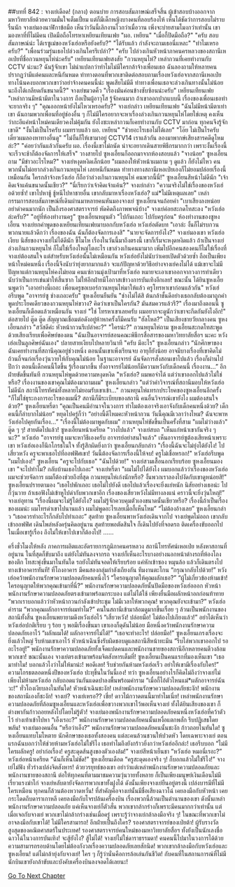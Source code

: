 ##บทที่ 842 : จางเย่เดือด! (กลาง)
ตอนบ่าย
การสอบสัมภาษณ์เสร็จสิ้น
ผู้เข้าสอบบ้างออกจากมหาวิทยาลัยด้วยความมั่นใจเต็มเปี่ยม แต่ก็มีเด็กหญิงบางคนที่ลอบร้องไห้ เห็นได้ชัดว่าการสอบไม่ราบรื่นนัก
จางเย่มองนาฬิกาข้อมือ เห็นว่าวันนี้เลิกงานไวกว่าเมื่อวาน เพิ่งจะบ่ายสามโมงกว่าเท่านั้น เขามองหาที่ที่ไม่มีคน เปิดมือถือโทรหาเหยียนเทียนเฟย
"ผอ. เหยียน"
"เมื่อกี้ปิดมือถือ?"
"ครับ สอบสัมภาษณ์น่ะ ได้เรซูเม่ของหวังเฮ่อหรือยังครับ?"
"ได้รับแล้ว กำลังจะถามเธอนี่แหละ"
"ทำไมเหรอครับ?"
"เพื่อนร่วมรุ่นเธอไปล่วงเกินใครรึเปล่า?"
"ครับ ไปล่วงเกินหัวหน้าภาคนครหลวงของสถานีเหอเป่ยที่ชื่อกวนหยุนไห่น่ะครับ"
เหยียนเทียนเฟยสงสัย "กวนหยุนไห่? เหล่ากวนที่เคยทำงานกับ CCTV น่ะนะ? ฉันรู้จักเขา ไม่น่าแปลกว่าทำไมไม่มีใครกล้าจ้างเพื่อนเธอ ฉันลองถามให้หลายคน ปรากฏว่ามีแต่คนผละหนีกันหมด ท่าทางตอนที่พวกเขาติดต่อสอบถามเรื่องหวังเฮ่อจากสถานีเหอเป่ย ทางโน้นคงบอกพวกเขาว่าอย่าจ้างคนคนนี้น่ะ พูดเสียไม่มีดี ท่าทางเพื่อนเธอจะล่วงเกินทางนั้นไม่น้อยนะถึงได้เกลียดกันขนาดนี้?"
จางเย่ขมวดคิ้ว "เรื่องมันค่อนข้างซับซ้อนน่ะครับ"
เหยียนเทียนเฟย "เหล่ากวนมีหน้ามีตาในวงการ ถือเป็นผู้อาวุโส รู้จักคนมาก ถ้าเขาออกปากแบบนี้ เรื่องของเพื่อนเธอท่าจะยากจริง ๆ"
"คุณออกหน้ายังไม่ไหวเหรอครับ?" จางเย่กล่าว
เหยียนเทียนเฟย "ฉันไม่มีหน้ามีตาเท่าเขา ฉันถามพวกเพื่อนที่อยู่ช่องอื่น ๆ ก็ไม่มีใครอยากจะหาเรื่องล่วงเกินกวนหยุนไห่โดยใช่เหตุ คงเห็นว่ากะอีแค่หน้าใหม่คนเดียวคงไม่คุ้มกัน ยังไงซะเหล่ากวนก็เคยทำงานกับ CCTV มาก่อน ทุกคนจึงรู้จักเขาดี"
"งั้นไม่เป็นไรครับ ผมทราบแล้ว ผอ. เหยียน"
"ช่วยอะไรเธอไม่ได้เลย"
"โอ๊ย ไม่เป็นไรครับ เดี๋ยวผมลองหาทางอื่นดู"
"ไม่งั้นก็ให้เขามาอยู่ CCTV14 เราแล้วกัน ลองมาพากษ์เสียงสารคดีดูไหมล่ะ?"
"ค่อยว่ากันแล้วกันครับ ผอ. เรื่องนี้เขาไม่ถนัด น่าจะอยากเดินสายพิธีกรมากกว่า เพราะงั้นเรื่องนี้จะเร็วจะช้าก็ต้องจัดการให้เสร็จ"
วางสายไป
ซูหงเอี้ยนก็ออกมาจากห้องสอบแล้ว
"จางน้อย" ซูหงเอี้ยนถาม "มีข่าวอะไรไหม?"
จางเย่หงุดหงิดเล็กน้อย "ผมลองให้หัวหน้าผมถาม ๆ ดูแล้ว ก็ยังไม่ไหว คนพวกนั้นไม่อยากล่วงเกินกวนหยุนไห่ เลยหนีกันหมด ท่าทางทางสถานีเหอเป่ยเองก็ไม่ยอมปล่อยเรื่องนี้เหมือนกัน ใครกล้าจ้างหวังเฮ่อ ก็ถือว่าล่วงเกินกวนหยุนไห่ คนพวกนี้นี่!"
ซูหงเอี้ยนสีหน้าไม่ดีนัก "เจ้าคิดเจ้าแค้นขนาดนั้นเชียว?"
"นี่เรียกว่าเจ้าคิดเจ้าแค้น?" จางเย่กล่าว "ความจริงไม่ใช่เรื่องของหวังเฮ่อด้วยซ้ำ! เขาไปหาชู้ ชู้หนีไปหาชายอื่น เขากลับมาหาเรื่องหวังเฮ่อ? แม่*ไม่มีเหตุผลเลย"
เหล่ากรรมการสอบสัมภาษณ์ที่เดินผ่านมาหลายคนหันมองจางเย่
ซูหงเอี้ยนจนถ้อยคำ "เบาเสียงลงหน่อย อย่าด่าคนมากนัก เป็นถึงรองศาสตราจารย์ หัดคิดถึงภาพพจน์บ้าง"
จางเย่ค่อยสะกดโทสะลง "หวังเฮ่อล่ะครับ?"
"อยู่ที่ห้องทำงานครู" ซูหงเอี้ยนหมุนตัว "ไปกันเถอะ ไปกับครูก่อน"
ห้องทำงานของซูหงเอี้ยน
จางเย่ยกคำพูดของเหยียนเทียนเฟยมาบอกกับหวังเฮ่อ
หวังเฮ่อตัดบท "เอาล่ะ งั้นก็ไม่รบกวนพวกนายแล้วดีกว่า เรื่องของฉัน ฉันก็ต้องจัดการเองสิ"
"นายจะจัดการยังไง?" จางเย่มองเขา
หวังเฮ่อเงียบ
นิสัยของจางเย่ไม่ได้ดีนัก ขี้โมโห เรื่องในวันนี้มาถึงตรงนี้ เขาก็เริ่มจะหงุดหงิดแล้ว ถ้าเป็นจางเย่ล่วงเกินกวนหยุนไห่ ก็ไม่ใช่เรื่องใหญ่โตอะไร เขาล่วงเกินคนมามาก เพิ่มไปอีกคนสองคนก็ไม่ใช่เรื่องที่จางเย่ต้องสนใจ แต่สำหรับหวังเฮ่อนั้นไม่เหมือนกัน หวังเฮ่อยังไม่นับว่าเคยเปิดตัวด้วยซ้ำ ถือเป็นเพียงหน้าใหม่คนหนึ่ง เรื่องนี้จึงนับว่ายุ่งยากมากแล้ว จะแก้ปัญหาด้วยวิธีอย่างจางเย่คงไม่ได้ แม้เขาจะไม่มีปัญหาแต่กวนหยุนไห่คงไม่ยอม คนแซ่กวนมุ่งเป้ามาที่หวังเฮ่อ หมายจะเอาเขาออกจากวงการท่าเดียว นับว่าเป็นการเข่นฆ่าให้สิ้นซาก ไม่ให้อีกฝ่ายมีโอกาสเข้าวงการบันเทิงอีกเลย!
ขณะนั้น ได้ยินซูหงเอี้ยนพูดว่า "เอาอย่างนี้เถอะ เพื่อนครูขอเบอร์กวนหยุนไห่มาให้แล้ว ครูโทรหาเขาก่อนแล้วกัน"
หวังเฮ่อรีบพูด "อาจารย์ซู ช่างเถอะครับ"
ซูหงเอี้ยนยืนยัน "ช่างไม่ได้สิ ต้นกล้าชั้นดีอย่างเธอกลับต้องมาถูกคำพูดประโยคเดียวของกวนหยุนไห่ขวาง? คิดว่าเขาเป็นใครกัน? มันสมควรแล้วรึ?"
เรื่องมาถึงตอนนี้ ซูหงเอี้ยนก็เดือดแล้วเหมือนกัน
จางเย่ "ใช่ โทรหาเขาเลยครับ ผมอยากจะดูนักว่าเขาจะกีดกันยังไงอีก!"
ต่อสายไป
ตู๊ด ตู๊ด สัญญาณเชื่อมต่อดังอยู่ห้าหกครั้งก็มีคนรับ
"ฮัลโหล?" เป็นเสียงชายวัยกลางคน
ซูหงเอี้ยนกล่าว "สวัสดีค่ะ หัวหน้ากวนรึเปล่าคะ?"
"ใครน่ะ?" กวนหยุนไห่ถาม
ซูหงเอี้ยนสะกดโทสะพูดด้วยเสียงเรียบเพื่อศิษย์ของตน "ฉันเป็นอาจารย์สอนคณะพิธีกรสื่อสารของมหาวิทยาลัยสื่อฯ นะคะ หวังเฮ่อเป็นลูกศิษย์ฉันเอง"
ปลายสายเงียบไปหลายวินาที "ครับ มีอะไร"
ซูหงเอี้ยนกล่าว “นักศึกษาของฉันเคยทำงานที่สถานีคุณอยู่ช่วงหนึ่ง ตอนนั้นเขาเพิ่งเรียนจบ อายุก็ยังน้อย อาจมีบางเรื่องที่เขาคิดไม่ถ้วนถี่จนก่อเรื่องวุ่นวายให้กับคุณไม่น้อย ในฐานะอาจารย์ ฉันจัดการสั่งสอนเขาไปแล้ว เรื่องก็ผ่านไปปีกว่า ตอนนี้เด็กคนนี้โตขึ้น รู้เรื่องมากขึ้น ทั้งอาจารย์ไม่น้อยก็มีความหวังกับเด็กคนนี้ เรื่องงาน…”
อีกฝ่ายขัดขึ้นทันที กวนหยุนไห่พูดด้วยความหงุดหงิด "หวังเฮ่อ? ผมพอจำได้ แต่ว่าเขาออกไปแล้วไม่ใช่หรือ? เรื่องงานของเขาคุณไม่ต้องมาถามผม"
ซูหงเอี้ยนกล่าว "แต่ว่าคำวิจารณ์ที่สถานีมอบให้หวังเฮ่อไม่ดีนัก สถานีโทรทัศน์ทั้งหลายไม่ยอมรับเขาเข้า..."
กวนหยุนไห่แทรกประโยคของซูหงเอี้ยนอีกครั้ง "ก็ไม่ใช่ธุระกงการอะไรของผมนี่? สถานีก็มีระเบียบของสถานี คนอื่นวิจารณ์เขายังไง ผมต้องสนใจด้วย?"
ซูหงเอี้ยนหรี่ตา “คุณเป็นคนมีอำนาจในวงการ ทำไมต้องเอาจริงเอาจังกับเด็กคนหนึ่งด้วย? เด็กคนนี้ก็ลำบากไม่น้อย” หยุดไปครู่ก็ว่า “อย่างนี้ดีไหมคะหัวหน้ากวน วันนี้คุณมีเวลาว่างไหม? ฉันจะพาหวังเฮ่อไปคุยกันเรื่อง…”
"เรื่องนี้ไม่ต้องมาพูดกับผม" กวนหยุนไห่ขัดขึ้นเป็นครั้งที่สาม "ผมไม่ว่างแล้ว"
ตู๊ด ๆ ๆ!
สายตัดไปแล้ว!
ซูหงเอี้ยนหน้าเครียด "วางไปแล้ว"
จางเย่สบถ "เห็นแก่หน้าเขากันจริง ๆ นะ?"
หวังเฮ่อ "อาจารย์ซู ผมจะหาวิธีเองครับ อาจารย์อย่าสนใจแล้ว" เห็นอาจารย์ซูต้องเสียหน้าเพราะเขา หวังเฮ่อเองก็นึกโกรธในใจ ทั้งรู้สึกผิดยิ่งกว่า
ซูหงเอี้ยนกลับกล่าว "เรื่องนี้ฉันจะไม่ยุ่งได้ยังไง! ไป เสี่ยวหวัง ครูจะพาเธอไปที่ออฟฟิศเขา! วันนี้ต้องจัดการเรื่องนี้ให้จบ! ครูไม่เชื่อหรอก!"
หวังเฮ่อรีบพูด "ผมไปเอง!"
ซูหงเอี้ยน "ครูจะไปกับเธอ"
"ฉันไปด้วย!" จางเย่สวมเสื้อนอกเรียบร้อย
ซูหงเอี้ยนมองเขา "จะไปทำไม? กลับบ้านเธอไปเถอะ"
จางเย่หรี่ตา "ผมไม่ไปได้ยังไง ผมบอกแล้วว่าเรื่องของหวังเฮ่อผมจะช่วยจัดการ ผมก็ต้องช่วยถึงที่สุด กวนหยุนไห่เก่งนักหรือ? งั้นพวกเราลองไปงัดกับเขาดูหน่อยสิ!"
ซูหงเอี้ยนปรายตามอง “เธอไปพักเถอะ เธอไม่ไปยังดี เธอไปแล้วเรื่องจะยิ่งแย่หนัก นิสัยอย่างเธอน่ะ ไปก็วุ่นวาย ถ้าเธอฟังไม่เข้าหูไปด่ากับพวกเขาอีก เรื่องของเสี่ยวหวังไม่มีทางลงแน่ คราวนี้จะยิ่งวุ่นใหญ่!”
จางเย่อุทาน “เรื่องนี้ผมจะไม่รู้ได้ยังไง? ผมไม่รู้จักควบคุมตัวเองขนาดนั้นเชียวหรือ? เรื่องนี้ถ้าเป็นเรื่องของผมน่ะ ผมโทรด่าเขาไปนานแล้ว ผมไม่พูดอะไรเลยเมื่อกี้เห็นไหม”
“ไม่ต้องอ้างเลย” ซูหงเอี้ยนกล่าว “เธอควรทำอะไรก็กลับไปทำเถอะ”
สุดท้าย ซูหงเอี้ยนพาหวังเฮ่อเดินจากไป
จางเย่พูดไม่ออก เขากลับเข้าออฟฟิศ เดินไพล่หลังครุ่นคิดอยู่นาน สุดท้ายพอตัดสินใจ ก็เดินไปยังที่จอดรถ ติดเครื่องขับออกไป ในเมื่อเขารู้เรื่อง ถึงไม่ให้เขาไปเขาก็ต้องไป!
……


ครึ่งชั่วโมงให้หลัง
ภาคการผลิตและอัดรายการภูมิภาคนครหลวง สถานีโทรทัศน์เหอเป่ย
หลังหาสถานที่อยู่นาน ในที่สุดก็ขับมาถึง แต่ยังไม่ทันลงจากรถ จางเย่ก็เห็นอะไรบางอย่างนอกหน้าต่างรถที่ห้องโถงของตึก โทสะพุ่งขึ้นมาในทันใด รถยังไม่ทันจอดให้เรียบร้อย แค่หักเข้าซอง หมุนล้อ แล้วก็เดินตรงไปทางเข้าอาคารทันที!
ที่โถงอาคาร
มีคนสองกลุ่มกำลังเถียงกัน
ทีมงานตะโกน “กรุณากลับไปด้วย!”
หวังเฮ่อคว้าพนักงานรักษาความปลอดภัยคนหนึ่งไว้ “ใครอนุญาตให้คุณผลักเธอ?”
“ผู้ไม่เกี่ยวข้องห้ามเข้า! ใครอนุญาตให้พวกคุณเข้ามาที่นี่?” พนักงานรักษาความปลอดภัยนั้นปัดมือของหวังเฮ่อออก
หัวหน้าพนักงานรักษาความปลอดภัยตรงเข้ามาพร้อมกระบอง แต่ไม่ได้ใช้ เพียงยื่นมือผลักหน้าอกก่อนท้าทาย “พวกเราบอกแล้วว่าหัวหน้ากวนกำลังเข้าประชุม ไม่มีเวลาให้พวกคุณ! พวกคุณยังจะเข้ามา?”
หวังเฮ่อคำราม “พวกคุณผลักอาจารย์ผมทำไม?”
คนในสถานีเข้ามาล้อมดูมากขึ้นเรื่อย ๆ ล้วนเป็นพนักงานของสถานีทั้งสิ้น
ซูหงเอี้ยนพยายามดึงหวังเฮ่อไว้ “เสี่ยวหวัง! ปล่อยมือ! ไม่ต้องไปเถียงแล้ว!”
อย่าได้เห็นว่าหวังเฮ่อปกติเรียบ ๆ ร้อย ๆ พอมีเรื่องขึ้นมา เขาเองก็ดุดันไม่น้อย มือหนึ่งคว้าพนักงานรักษาความปลอดภัยเอาไว้ “ผลักผมได้! ผลักอาจารย์ไม่ได้!”
“เธอจะทำอะไร! ปล่อยมือ!” ซูหงเอี้ยนเกรงเรื่องจะยิ่งแล้วใหญ่ รีบห้ามเขาเอาไว้
หัวหน้าเฉินซึ่งรับผิดชอบดูแลสถานีสีหน้าทะมึน “รีบไล่พวกเขาออกไป รออะไรอยู่!”
พนักงานรักษาความปลอดภัยทั้งเจ็ดแปดคนและพนักงานชายของสถานีอีกหลายคนตีวงล้อมพวกเขา!
ขณะนั้นเอง จางเย่ตรงเข้ามาพร้อมจิตสังหารเต็มที่!
ซูหงเอี้ยนเป็นคนแรกที่มองเห็นเขา “เธอมาทำไม! บอกแล้วไงว่าไม่ให้มาน่ะ! พอดีเลย! รีบช่วยกันห้ามหวังเฮ่อเร็ว อย่าให้เขามีเรื่องกับใคร!”
ความโกรธตลอดหนึ่งปีของหวังเฮ่อ ปะทุขึ้นในวันนี้เอง!
ทว่า ซูหงเอี้ยนอย่างไรก็คิดไม่ถึงว่าจางเย่ไม่เพียงไม่ห้ามหวังเฮ่อ กลับถอดแว่นกันแดดปาลงพื้นพร้อมคำราม “เมื่อกี้ไอ้ตัวไหนแม่*ผลักอาจารย์ฉันวะ!”
ทั่วโถงเงียบลงในทันใด!
หัวหน้าเฉินชะงัก!
เหล่าพนักงานรักษาความปลอดภัยชะงัก!
พนักงานของสถานีเองก็ชะงัก!
จางเย่?
จางเย่เหรอ??
เชี่ย! ดาวไม้กวาดตนนี้มาทำไมเนี่ย!
เหล่าพนักงานรักษาความปลอดภัยที่ล้อมซูหงเอี้ยนและหวังเฮ่อเพื่อขวางพวกเขาไว้พอเห็นจางเย่ ทั้งได้ยินเสียงของเขา ก็ต่างพากันก้าวถอยหลังไปโดยไม่รู้ตัว!
จางเย่มองพนักงานรักษาความปลอดภัยคนหนึ่งหวังเฮ่อที่คว้าตัวไว้ ย่างเท้าเข้าไปหา “เอ็งเรอะ?”
พนักงานรักษาความปลอดภัยคนนั้นเหงื่อแตกพลั่ก รีบปฏิเสธโดยพลัน!
จางเย่มองคนอื่น “หรือว่าเอ็ง?”
พนักงานรักษาความปลอดภัยคนนั้นชะงัก ก้าวถอยในทันใด!
ซูหงเอี้ยนแทบโมโหตาย นักศึกษาของเธอทั้งสองคน แต่ละคนล้วนชวนให้ปวดหัว โดยเฉพาะจางเย่ ตอนแรกฉันบอกว่าให้ช่วยห้ามหวังเฮ่อไม่ใช่รึไง เธอทำไมถึงยังกร้าวยิ่งกว่าหวังเฮ่ออีกล่ะ! เธอรีบบอก “ไม่มีใครผลักครู! อย่าก่อเรื่อง! ครูสะดุดส้นสูงของตัวเองล้ม!”
จางเย่สีหน้าเย็นชา “หวังเฮ่อ หมอนี่เรอะ?”
หวังเฮ่อหน้าเครียด “ฉันก็เห็นไม่ชัด!”
ซูหงเอี้ยนเดือด “ครูสะดุดเองจริง ๆ! ก็บอกแล้วไม่ใช่รึไง!”
จางเย่ไม่ฟัง ทั่วร่างเปล่งจิตสังหาร!
ด้วยวรยุทธ์ของเขา อย่าว่าแต่เหล่าพนักงานรักษาความปลอดภัยและพนักงานชายของสถานี ต่อให้ทุกคนที่ตามมาชมความวุ่นวายทั้งหลาย ก็เป็นเพียงมนุษย์เงินเดือนไม่มีเรี่ยวแรงฆ่าไก่ จางเย่หลับตายังจัดการพวกเขาทั้งฝูงได้ ดังนั้นเพียงจางเย่ยืนอยู่ตรงนี้ เปล่งบารมีที่ไม่มีใครเหมือน ทุกคนก็ล้วนต้องหวาดหวั่น!
ที่สำคัญคือจางเย่นั้นมีชื่อเสียงฉาวโฉ่ เคยลงมือกับหัวหน้า เคยกระโดดถีบดาราเกาหลี เคยลงมือกับโจรปล้นเครื่องบิน เรื่องพวกนี้ล้วนเป็นตำนานของเขา ดังนั้นเหล่าพนักงานรักษาความปลอดภัย แค่เห็นจางเย่ก็ตัวสั่น พวกเขากล้ากร่างก็เพราะมีคนมากกว่าเท่านั้น แต่เมื่อเจอกับจางเย่ พวกเขาไม่กล้ากร่างเช่นเมื่อครู่ เพราะรู้ว่าจางเย่กล้าลงมือจริง ๆ! ในขณะที่พวกเขาไม่อาจลงมือกับเขาได้! ไม่มีใครสามารถ!
อีกฝ่ายเป็นถึงใคร?
รองศาสตราจารย์ของเป่ยต้า!
ผู้รับรางวัลสูงสุดของคณิตศาสตร์ในประเทศ!
รองศาสตราจารย์คนใหม่ของมหาวิทยาลัยสื่อฯ
ทั้งยังเป็นนักเลงชื่อฉาวโฉ่ในวงการบันเทิง!
จะสู้ยังไง? สู้ไม่ได้! จางเย่ไม่ใช่ดาราธรรมดา! คนคนนี้ไปมาในวงการได้ด้วยความสามารถรอบด้านโดยไม่ต้องกังวลเรื่องความปลอดภัยเลยสักนิด!
พวกเขากล้าลงมือกับหวังเฮ่อและซูหงเอี้ยน! แต่ไม่กล้ายุ่งกับจางเย่! ใคร ๆ ก็รู้ว่านั่นคือการล้อเล่นกันชีวิต! กับคนที่ในสถานการณ์ที่ไม่มีนักบินเขายังกล้าขับและบังคับเครื่องบินลงจอดได้เลยนะ!






[Go To Next Chapter]( ./40.md)